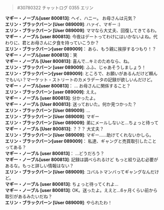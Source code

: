 > #30780322 チャットログ 0355 エリン  
  
**マギー・ノーブル[user 800813]**: ヘイ、ハニー。 お母さんは元気？  
**エリン・ブラックバーン [User 089009]**: ハァイ、マギー :)  
**エリン・ブラックバーン [User 089009]**: ママなら大丈夫、回復してきてるわ。  
**マギー・ノーブル [user 800813]**: 今夜はデートってわけにはいかないよね。代わりに、君とお母さんに夕食を持っていこうか？  
**エリン・ブラックバーン[user 089009]**： あら、もう親に挨拶するつもり！？  
**マギー・ノーブル[user 800813]**：笑  
**マギー・ノーブル [User 800813]**: 喜んで...キミのためなら、ね。  
**エリン・ブラックバーン [user 089009]**: ふふ、じゃあそうしましょう！  
**エリン・ブラックバーン[yser 089009]**: ところで、お願いがあるんだけど頼んでもいい？マーケット・ストリートのカメラデータの記録が欲しいんだけど。  
**マギー・ノーブル[user 800813]**： ... お母さんに関係すること？  
**エリン・ブラックバーン [user 089009]**: ええ。  
**マギー・ノーブル [user 800813]**: 分かったよ。  
**マギー・ノーブル [User 800813]**: 送っておいた。何か見つかった？  
**エリン・ブラックバーン [User 089009]**: ...  
**エリン・ブラックバーン [User 089009]**: マギー  
**エリン・ブラックバーン [User 089009]**: 弟にメールしないと...ちょっと待って  
**マギー・ノーブル [User 800813]**: ？？？ 大丈夫？  
**エリン・ブラックバーン [User 089009]**: マギー......助けてくれないかしら。  
**エリン・ブラックバーン[user 089009]**： 私達、ギャングと売買取引したことってある？  
**マギー・ノーブル [user 800813]**： ...どうだろう？  
**マギー・ノーブル[user 800813]**: 記録は調べられるけど もっと絞り込む必要があるな。もっと詳しい情報はない？  
**エリン・ブラックバーン [User 089009]**: コバルトマンバってギャングなんだけど。  
**マギー・ノーブル [user 800813]**: ちょっと待ってくれよ...  
**マギー・ノーブル [user 800813]**: OK。送ったよ。ええと...6ヶ月くらい前から取引があるみたいだね？  
**エリン・ブラックバーン [User 089009]**: やられたわ！
 
